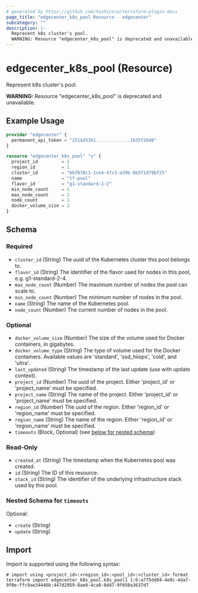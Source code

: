 ```yaml
---
# generated by https://github.com/hashicorp/terraform-plugin-docs
page_title: "edgecenter_k8s_pool Resource - edgecenter"
subcategory: ""
description: |-
  Represent k8s cluster's pool.
  WARNING: Resource "edgecenter_k8s_pool" is deprecated and unavailable.
---
```


# edgecenter_k8s_pool (Resource)

Represent k8s cluster's pool. 

 **WARNING:** Resource "edgecenter_k8s_pool" is deprecated and unavailable.

## Example Usage

```terraform
provider "edgecenter" {
  permanent_api_token = "251$d3361.............1b35f26d8"
}

resource "edgecenter_k8s_pool" "v" {
  project_id         = 1
  region_id          = 1
  cluster_id         = "6bf878c1-1ce4-47c3-a39b-6b5f1d79bf25"
  name               = "tf-pool"
  flavor_id          = "g1-standard-1-2"
  min_node_count     = 1
  max_node_count     = 2
  node_count         = 1
  docker_volume_size = 2
}
```

<!-- schema generated by tfplugindocs -->
## Schema

### Required

- `cluster_id` (String) The uuid of the Kubernetes cluster this pool belongs to.
- `flavor_id` (String) The identifier of the flavor used for nodes in this pool, e.g. g1-standard-2-4.
- `max_node_count` (Number) The maximum number of nodes the pool can scale to.
- `min_node_count` (Number) The minimum number of nodes in the pool.
- `name` (String) The name of the Kubernetes pool.
- `node_count` (Number) The current number of nodes in the pool.

### Optional

- `docker_volume_size` (Number) The size of the volume used for Docker containers, in gigabytes.
- `docker_volume_type` (String) The type of volume used for the Docker containers. Available values are 'standard', 'ssd_hiiops', 'cold', and 'ultra'.
- `last_updated` (String) The timestamp of the last update (use with update context).
- `project_id` (Number) The uuid of the project. Either 'project_id' or 'project_name' must be specified.
- `project_name` (String) The name of the project. Either 'project_id' or 'project_name' must be specified.
- `region_id` (Number) The uuid of the region. Either 'region_id' or 'region_name' must be specified.
- `region_name` (String) The name of the region. Either 'region_id' or 'region_name' must be specified.
- `timeouts` (Block, Optional) (see [below for nested schema](#nestedblock--timeouts))

### Read-Only

- `created_at` (String) The timestamp when the Kubernetes pool was created.
- `id` (String) The ID of this resource.
- `stack_id` (String) The identifier of the underlying infrastructure stack used by this pool.

<a id="nestedblock--timeouts"></a>
### Nested Schema for `timeouts`

Optional:

- `create` (String)
- `update` (String)

## Import

Import is supported using the following syntax:

```shell
# import using <project_id>:<region_id>:<pool_id>:<cluster_id> format
terraform import edgecenter_k8s_pool.k8s_pool1 1:6:a775dd94-4e9c-4da7-9f0e-ffc9ae34446b:447d2959-8ae0-4ca0-8d47-9f050a3637d7
```
